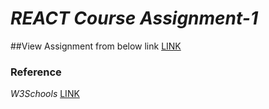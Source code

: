# *REACT Course Assignment-1*

##View Assignment from below link
[LINK](https://poojithullasa.github.io/js0.github.io/)

### Reference
*W3Schools*
[LINK](https://www.w3schools.com/howto/howto_js_portfolio_filter.asp)
